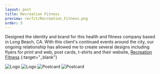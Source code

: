 ```yaml
---
layout: post
title: Recreation Fitness
preview: recfit/Recreation_Fitness.png
order: 5
---
```

Designed the identity and brand for this health and fitness company based in Long Beach, CA. With this client's continued events around the city, our ongoing relationship has allowed me to create several designs including flyers for print and web, post cards, t-shirts and their website, [Recreation Fitness](http://www.recreationfitness.com) {:target="_blank"}

![Logo](Recreation_Fitness.png)
![Logo](RecFitSummerIcon.png)
![Postcard](RecFitSurfYoga.png)
![Postcard](RecFitSummerG.png)

